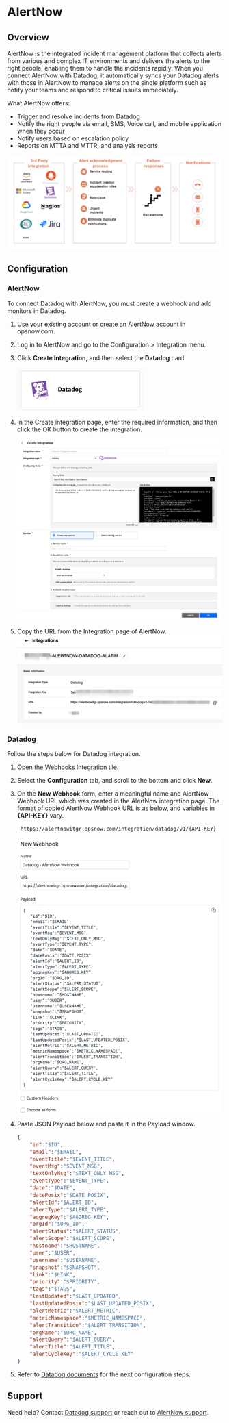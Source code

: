 # AlertNow

## Overview

AlertNow is the integrated incident management platform that collects alerts from various and complex IT environments and delivers the alerts to the right people, enabling them to handle the incidents rapidly. When you connect AlertNow with Datadog, it automatically syncs your Datadog alerts with those in AlertNow to manage alerts on the single platform such as notify your teams and respond to critical issues immediately.

What AlertNow offers:
- Trigger and resolve incidents from Datadog
- Notify the right people via email, SMS, Voice call, and mobile application when they occur
- Notify users based on escalation policy
- Reports on MTTA and MTTR, and analysis reports

![alertnow overview][1]

## Configuration

### AlertNow

To connect Datadog with AlertNow, you must create a webhook and add monitors in Datadog.

1. Use your existing account or create an AlertNow account in opsnow.com.
2. Log in to AlertNow and go to the Configuration > Integration menu.
3. Click **Create Integration**, and then select the **Datadog** card.

    ![datadog card][2]

4. In the Create integration page, enter the required information, and then click the OK button to create the integration.

    ![datadog integration][3]

5. Copy the URL from the Integration page of AlertNow.
    ![datadog detail][4]


### Datadog

Follow the steps below for Datadog integration.

1. Open the [Webhooks Integration tile][5].

2. Select the **Configuration** tab, and scroll to the bottom and click **New**.

3. On the **New Webhook** form, enter a meaningful name and AlertNow Webhook URL which was created in the AlertNow integration page. The format of copied AlertNow Webhook URL is as below, and variables in **{API-KEY}** vary.

    <pre><code> https://alertnowitgr.opsnow.com/integration/datadog/v1/{API-KEY} </code></pre>

    ![datadog webhook][6]

4. Paste JSON Payload below and paste it in the Payload window.

    ``` json
    {
        "id":"$ID",
        "email":"$EMAIL",
        "eventTitle":"$EVENT_TITLE",
        "eventMsg":"$EVENT_MSG",
        "textOnlyMsg":"$TEXT_ONLY_MSG",
        "eventType":"$EVENT_TYPE",
        "date":"$DATE",
        "datePosix":"$DATE_POSIX",
        "alertId":"$ALERT_ID",
        "alertType":"$ALERT_TYPE",
        "aggregKey":"$AGGREG_KEY",
        "orgId":"$ORG_ID",
        "alertStatus":"$ALERT_STATUS",
        "alertScope":"$ALERT_SCOPE",
        "hostname":"$HOSTNAME",
        "user":"$USER",
        "username":"$USERNAME",
        "snapshot":"$SNAPSHOT",
        "link":"$LINK",
        "priority":"$PRIORITY",
        "tags":"$TAGS",
        "lastUpdated":"$LAST_UPDATED",
        "lastUpdatedPosix":"$LAST_UPDATED_POSIX",
        "alertMetric":"$ALERT_METRIC",
        "metricNamespace":"$METRIC_NAMESPACE",
        "alertTransition":"$ALERT_TRANSITION",
        "orgName":"$ORG_NAME",
        "alertQuery":"$ALERT_QUERY",
        "alertTitle":"$ALERT_TITLE",
        "alertCycleKey":"$ALERT_CYCLE_KEY"
    }

    ```

5. Refer to [Datadog documents][7] for the next configuration steps.


## Support

Need help? Contact [Datadog support][8] or reach out to [AlertNow support](mailto:support@opsnow.com).

[1]: https://raw.githubusercontent.com/DataDog/integrations-extras/master/alertnow/images/alertnow_overview.png
[2]: https://raw.githubusercontent.com/DataDog/integrations-extras/master/alertnow/images/integration_card_datadog.png
[3]: https://raw.githubusercontent.com/DataDog/integrations-extras/master/alertnow/images/create_integration_datadog_en.png
[4]: https://raw.githubusercontent.com/DataDog/integrations-extras/master/alertnow/images/datadog_integration_detail.png
[5]: https://app.datadoghq.com/account/login?next=%2Faccount%2Fsettings#integrations/webhooks
[6]: https://raw.githubusercontent.com/DataDog/integrations-extras/master/alertnow/images/datadog_webhook.png
[7]: https://docs.datadoghq.com/monitors/
[8]: https://docs.datadoghq.com/help/